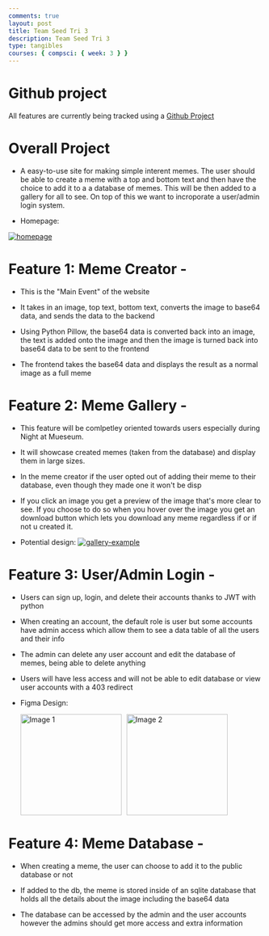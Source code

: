 ```yaml
---
comments: true
layout: post
title: Team Seed Tri 3
description: Team Seed Tri 3
type: tangibles
courses: { compsci: { week: 3 } }
---
```


# Github project
All features are currently being tracked using a [Github Project](https://github.com/users/Imaad08/projects/1)
# Overall Project

- A easy-to-use site for making simple interent memes. The user should be able to create a meme with a top and bottom text and then have the choice to add it to a a database of memes. This will be then added to a gallery for all to see. On top of this we want to incroporate a user/admin login system.

- Homepage:

<a href="https://ibb.co/m8x2hnf"><img src="https://i.ibb.co/2NbCczG/homepage.png" alt="homepage" border="0"></a>

# Feature 1: Meme Creator -

- This is the "Main Event" of the website

- It takes in an image, top text, bottom text, converts the image to base64 data, and sends the data to the backend

- Using Python Pillow, the base64 data is converted back into an image, the text is added onto the image and then the image is turned back into base64 data to be sent to the frontend

- The frontend takes the base64 data and displays the result as a normal image as a full meme

# Feature 2: Meme Gallery -

- This feature will be comlpetley oriented towards users especially during Night at Mueseum.

- It will showcase created memes (taken from the database) and display them in large sizes.

- In the meme creator if the user opted out of adding their meme to their database, even though they made one it won't be disp

- If you click an image you get a preview of the image that's more clear to see. If you choose to do so when you hover over the image you get an download button which lets you download any meme regardless if or if not u created it.

- Potential design:
  <a href="https://ibb.co/qxWM0WD"><img src="https://i.ibb.co/25s78sF/gallery-example.png" alt="gallery-example"></a>

# Feature 3: User/Admin Login -

- Users can sign up, login, and delete their accounts thanks to JWT with python

- When creating an account, the default role is user but some accounts have admin access which allow them to see a data table of all the users and their info

- The admin can delete any user account and edit the database of memes, being able to delete anything

- Users will have less access and will not be able to edit database or view user accounts with a 403 redirect

- Figma Design:

  <style>
    .image-container {
      display: flex;
    }
    .image-container img {
      margin-right: 10px; 
      width: 200px; 
    }
      </style>

    <div class="image-container">
      <img src="https://i.ibb.co/9hgRSBd/signupdesign.png" alt="Image 1">
      <img src="https://i.ibb.co/BnvjVMq/SCR-20240225-oscb.png" alt="Image 2">
    </div>

# Feature 4: Meme Database -

- When creating a meme, the user can choose to add it to the public database or not

- If added to the db, the meme is stored inside of an sqlite database that holds all the details about the image including the base64 data

- The database can be accessed by the admin and the user accounts however the admins should get more access and extra information


<script src="https://utteranc.es/client.js"
        repo="imaad08/student2"
        issue-term="pathname"
        theme="github-dark"
        crossorigin="anonymous"
        async>
</script>